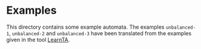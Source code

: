 # Examples

This directory contains some example automata. The examples `unbalanced-1`, `unbalanced-2` and `unbalanced-3` have been translated from the examples given in the tool [LearnTA](https://github.com/MasWag/LearnTA/tree/master/examples).